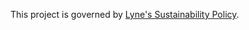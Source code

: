This project is governed by [Lyne's Sustainability Policy](https://github.com/lyne-design-system/lyne/blob/master/SUSTAINABILITY-POLICY.md).
